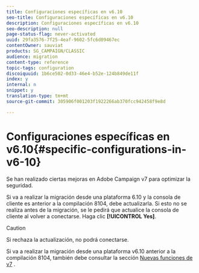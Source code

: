 ```yaml
---
title: Configuraciones específicas en v6.10
seo-title: Configuraciones específicas en v6.10
description: Configuraciones específicas en v6.10
seo-description: null
page-status-flag: never-activated
uuid: 29fa3576-7f25-4eaf-9602-5fc6d09467ec
contentOwner: sauviat
products: SG_CAMPAIGN/CLASSIC
audience: migration
content-type: reference
topic-tags: configuration
discoiquuid: 1b6ce502-0d33-46e4-b52e-124b849de11f
index: y
internal: n
snippet: y
translation-type: tm+mt
source-git-commit: 305906f001203f1922266ab370fcc942458f9e8d

---
```



# Configuraciones específicas en v6.10{#specific-configurations-in-v6-10}

Se han realizado ciertas mejoras en Adobe Campaign v7 para optimizar la seguridad.

Si va a realizar la migración desde una plataforma 6.10 y la consola de cliente es anterior a la compilación 8104, debe actualizarla. Si esto no se realiza antes de la migración, se le pedirá que actualice la consola de cliente al volver a conectarse. Haga clic **[!UICONTROL Yes]**.

>[!CAUTION]
>
>Si rechaza la actualización, no podrá conectarse.

Si va a realizar la migración desde una plataforma v6.10 anterior a la compilación 8104, también debe consultar la sección [Nuevas funciones de v7](../../migration/using/general-configurations.md#new-features-in-v7) .
